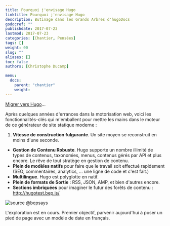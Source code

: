 ```yaml
---
title: Pourquoi j'envisage Hugo
linktitle: Pourquoi j'envisage Hugo
description: Butinage dans les Grands Arbres d'hugoDocs
godocref: ""
publishdate: 2017-07-23
lastmod: 2017-07-23
categories: [Chantier, Pensées]
tags: []
weight: 00
slug: ""
aliases: []
toc: false
authors: [Christophe Ducamp]

menu:
  docs:
    parent: "chantier"
    weight: 
---
```


[Migrer vers Hugo](/outils/migrations/)... 

Après quelques années d'errances dans la motorisation web, voici les fonctionnalités-clés qui m'emballent pour mettre les mains dans le moteur de ce générateur de site statique moderne :

1. **Vitesse de construction fulgurante**. Un site moyen se reconstruit en moins d'une seconde.
- **Gestion de Contenu Robuste**. Hugo supporte un nombre illimité de types de contenus, taxonomies, menus, contenus gérés par API et plus encore. Le rêve de tout stratège en gestion de contenu.
- **Plein de modèles natifs** pour faire que le travail soit effectué rapidement (SEO, commentaires, analytics, ... une ligne de code et c'est fait.)
- **Multilingue**. Hugo est polyglotte en natif.
- **Plein de formats de Sortie** : RSS, JSON, AMP, et bien d'autres encore.
- **Sections imbriquées** pour imaginer le futur des forêts de contenu : <http://hugotest.bep.is/>

![source @bepsays](http://bepsays.com/assets/img/hugotree.jpg)


L'exploration est en cours. Premier objectif, parvenir aujourd'hui à poser un pied de page avec un modèle de date en français.